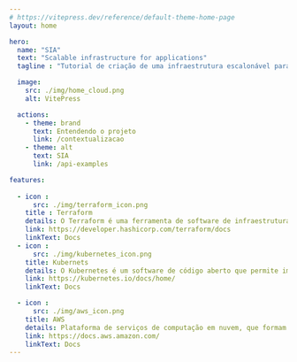 ```yaml
---
# https://vitepress.dev/reference/default-theme-home-page
layout: home

hero:
  name: "SIA"
  text: "Scalable infrastructure for applications"
  tagline : "Tutorial de criação de uma infraestrutura escalonável para aplicações na AWS"

  image:
    src: ./img/home_cloud.png
    alt: VitePress

  actions:
    - theme: brand
      text: Entendendo o projeto
      link: /contextualizacao
    - theme: alt
      text: SIA
      link: /api-examples

features:
  
  - icon : 
      src: ./img/terraform_icon.png
    title : Terraform
    details: O Terraform é uma ferramenta de software de infraestrutura como código de código aberto criada pela HashiCorp.
    link: https://developer.hashicorp.com/terraform/docs
    linkText: Docs
  - icon : 
      src: ./img/kubernetes_icon.png   
    title: Kubernets
    details: O Kubernetes é um software de código aberto que permite implantar e gerenciar aplicações conteinerizadas em grande escala.
    link: https://kubernetes.io/docs/home/
    linkText: Docs

  - icon : 
      src: ./img/aws_icon.png   
    title: AWS
    details: Plataforma de serviços de computação em nuvem, que formam uma plataforma de computação na nuvem oferecida pela Amazon.com.
    link: https://docs.aws.amazon.com/
    linkText: Docs
---
```


